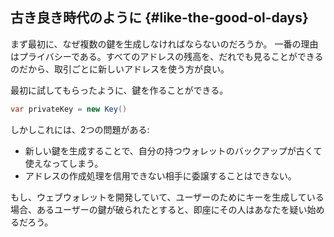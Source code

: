 ## 古き良き時代のように {#like-the-good-ol-days}

まず最初に、なぜ複数の鍵を生成しなければならないのだろうか。
一番の理由はプライバシーである。すべてのアドレスの残高を、だれでも見ることができるのだから、取引ごとに新しいアドレスを使う方が良い。

最初に試してもらったように、鍵を作ることができる。

```cs
var privateKey = new Key()
```

しかしこれには、2つの問題がある:

* 新しい鍵を生成することで、自分の持つウォレットのバックアップが古くて使えなってしまう。
* アドレスの作成処理を信用できない相手に委譲することはできない。

もし、ウェブウォレットを開発していて、ユーザーのためにキーを生成している場合、あるユーザーの鍵が破られたとすると、即座にその人はあなたを疑い始めるだろう。
